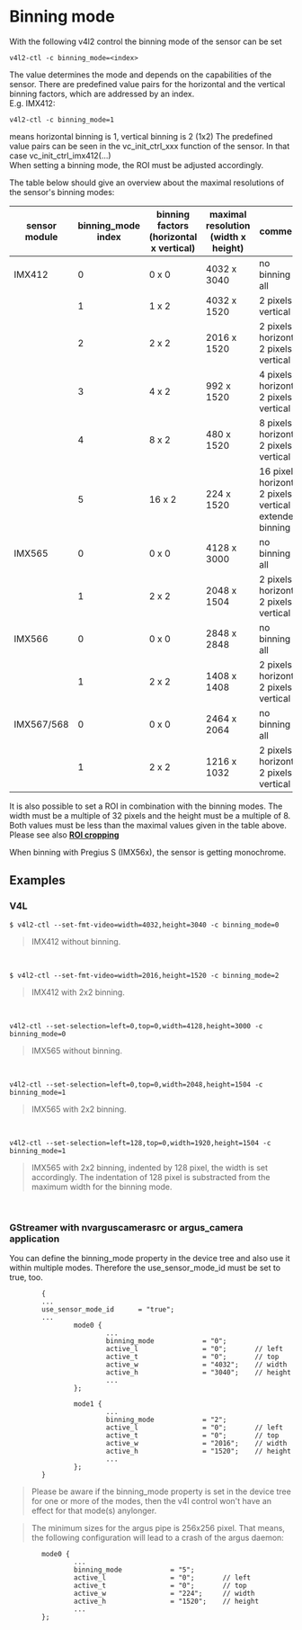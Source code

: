 # Binning mode

With the following v4l2 control the binning mode of the sensor can be set
```
v4l2-ctl -c binning_mode=<index>
```
The value determines the mode and depends on the capabilities of the sensor. There are predefined value pairs for the horizontal and the vertical binning factors, which are addressed by an index. <br>
E.g. IMX412:
```
v4l2-ctl -c binning_mode=1
```
means horizontal binning is 1, vertical binning is 2 (1x2)
The predefined value pairs can be seen in the vc_init_ctrl_xxx function of the sensor. In that case vc_init_ctrl_imx412(...)<br>
When setting a binning mode, the ROI must be adjusted accordingly.


The table below should give an overview about the maximal resolutions of the sensor's binning modes:

| sensor module | binning_mode <br> index | binning factors <br>(horizontal x vertical) | maximal resolution <br> (width x height) | comment |
| ------------- | ------------------ | --------------- | ----------- | ----------------- |
| IMX412        | 0                  |      0 x 0      | 4032 x 3040 | no binning at all |
|               | 1                  |      1 x 2      | 4032 x 1520 | 2 pixels vertical |
|               | 2                  |      2 x 2      | 2016 x 1520 | 2 pixels horizontal <br> 2 pixels vertical |
|               | 3                  |      4 x 2      |  992 x 1520 | 4 pixels horizontal <br> 2 pixels vertical |
|               | 4                  |      8 x 2      |  480 x 1520 | 8 pixels horizontal <br> 2 pixels vertical |
|               | 5                  |     16 x 2      |  224 x 1520 | 16 pixels horizontal <br> 2 pixels vertical <br>  extended binning |
| IMX565        | 0                  |      0 x 0      | 4128 x 3000 | no binning at all |
|               | 1                  |      2 x 2      | 2048 x 1504 | 2 pixels horizontal <br> 2 pixels vertical |
| IMX566        | 0                  |      0 x 0      | 2848 x 2848 | no binning at all |
|               | 1                  |      2 x 2      | 1408 x 1408 | 2 pixels horizontal <br> 2 pixels vertical |
| IMX567/568    | 0                  |      0 x 0      | 2464 x 2064 | no binning at all |
|               | 1                  |      2 x 2      | 1216 x 1032 | 2 pixels horizontal <br> 2 pixels vertical |

It is also possible to set a ROI in combination with the binning modes. The width must be a multiple of 32 pixels and the height must be a multiple of 8. Both values must be less than the maximal values given in the table above. Please see also **[ROI cropping](ROI_CROPPING.md)**

When binning with Pregius S (IMX56x), the sensor is getting monochrome.

## Examples
### V4L
```
$ v4l2-ctl --set-fmt-video=width=4032,height=3040 -c binning_mode=0
```
> IMX412 without binning.

<br>

```
$ v4l2-ctl --set-fmt-video=width=2016,height=1520 -c binning_mode=2
```
> IMX412 with 2x2 binning.

<br>

```
v4l2-ctl --set-selection=left=0,top=0,width=4128,height=3000 -c binning_mode=0
```
> IMX565 without binning.

<br>

```
v4l2-ctl --set-selection=left=0,top=0,width=2048,height=1504 -c binning_mode=1
```
> IMX565 with 2x2 binning.

<br>

```
v4l2-ctl --set-selection=left=128,top=0,width=1920,height=1504 -c binning_mode=1
```
>IMX565 with 2x2 binning, indented by 128 pixel, the width is set accordingly. The indentation of 128 pixel is substracted from the maximum width for the binning mode.

<br>

### GStreamer with nvarguscamerasrc or argus_camera application

You can define the binning_mode property in the device tree and also use it within multiple modes. Therefore the use_sensor_mode_id must be set to true, too.

```
        {
        ...
        use_sensor_mode_id      = "true";
        ...
                mode0 {
                        ...
                        binning_mode            = "0";
                        active_l                = "0";       // left
                        active_t                = "0";       // top
                        active_w                = "4032";    // width
                        active_h                = "3040";    // height
                        ...
                };

                mode1 {
                        ...
                        binning_mode            = "2";
                        active_l                = "0";       // left
                        active_t                = "0";       // top
                        active_w                = "2016";    // width
                        active_h                = "1520";    // height
                        ...
                };
        }
```
> Please be aware if the binning_mode property is set in the device tree for one or more of the modes, then the v4l control won't have an effect for that mode(s) anylonger.

> The minimum sizes for the argus pipe is 256x256 pixel. That means, the following configuration will lead to a crash of the argus daemon:
```
        mode0 {
                ...
                binning_mode            = "5";
                active_l                = "0";       // left
                active_t                = "0";       // top
                active_w                = "224";     // width
                active_h                = "1520";    // height
                ...
        };
```

